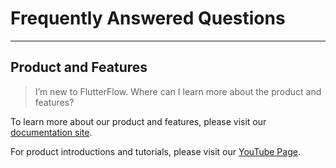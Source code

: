 # Frequently Answered Questions
----

## Product and Features


>I’m new to FlutterFlow. Where can I learn more about the product and features?

To learn more about our product and features, please visit our [documentation site](https://docs.flutterflow.io/#/welcome).
 
For product introductions and tutorials, please visit our [YouTube Page](https://www.youtube.com/channel/UC5LueiosDVInA6yXE_38i9Q/featured).
 




